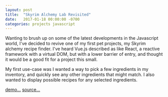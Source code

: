 ```yaml
---
layout: post
title:  "Skyrim Alchemy Lab Revisited"
date:   2017-01-18 00:00:00 -0700
categories: projects javascript
---
```


Wanting to brush up on some of the latest developments in the Javascript world, I've decided to revive one
of my first pet projects, my Skyrim alchemy recipe finder. I've heard Vue.js described as like React, a reactive 
framework with a virtual DOM, but with a lower barrier of entry, and thought it would be a good fit for a project this 
small.

My first use-case was I wanted a way to pick a few ingredients in my inventory, and quickly see any other ingredients 
that might match. I also wanted to display possible recipes for any selected ingredients.

[demo...](http://alchemy.pdizz.com/) [source...](https://github.com/pdizz/alchemy)


